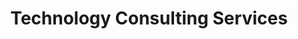 ---
title: "Technology Consulting Services"
services:
  - title: "Business Process Optimization"
    bulletpoints:
      - "Streamline and automate key business processes for increased efficiency"
      - "Identify and eliminate bottlenecks and redundancies in workflows"
      - "Implement best practices and industry standards for process improvement"
      - "Continuously monitor and measure process performance for ongoing optimization"
      - "Facilitate cross-functional collaboration and communication for seamless process execution"
  - title: "Requirements Analysis"
    bulletpoints:
      - "Gather, document, and analyze stakeholder requirements for software projects"
      - "Facilitate communication between technical and non-technical teams"
      - "Ensure project scope aligns with business objectives and user needs"
      - "Identify and prioritize functional and non-functional requirements"
      - "Validate and verify requirements through stakeholder reviews and sign-offs"
      - "Manage requirements changes throughout the project lifecycle"
  - title: "Software Architecture Design"
    bulletpoints:
      - "Design scalable, modular, and maintainable software architectures"
      - "Select appropriate technologies and frameworks for the project"
      - "Ensure the architecture meets performance, security, and reliability requirements"
      - "Create detailed architecture diagrams and documentation"
      - "Collaborate with development teams to ensure architecture alignment and implementation"
      - "Continuously evaluate and evolve the architecture based on changing business needs and technological advancements"
  - title: "Custom Software Development"
    bulletpoints:
      - "Develop tailored software solutions to address unique business challenges"
      - "Utilize agile development methodologies for iterative and collaborative development"
      - "Deliver high-quality, well-documented, and thoroughly tested code"
      - "Implement best practices for coding standards, version control, and code reviews"
      - "Collaborate with cross-functional teams, including designers, testers, and stakeholders"
      - "Provide ongoing maintenance, support, and enhancements for developed software"
  - title: "Legacy System Modernization"
    bulletpoints:
      - "Assess and modernize legacy systems to improve performance and maintainability"
      - "Integrate legacy systems with modern technologies and platforms"
      - "Develop migration strategies to minimize disruption and ensure a smooth transition"
      - "Refactor and restructure legacy codebases for improved scalability and extensibility"
      - "Implement automated testing and deployment processes for modernized systems"
      - "Provide training and documentation to support the adoption of modernized systems"
  - title: "Cloud Migration and Optimization"
    bulletpoints:
      - "Migrate on-premises infrastructure and applications to the cloud"
      - "Optimize cloud resources for cost-efficiency and performance"
      - "Implement cloud-native architectures and services for scalability and resilience"
      - "Design and implement hybrid and multi-cloud solutions"
      - "Ensure data security and compliance in cloud environments"
      - "Provide ongoing monitoring, management, and optimization of cloud resources"
  - title: "Data Analytics and Visualization"
    bulletpoints:
      - "Design and implement data warehousing and business intelligence solutions"
      - "Develop custom dashboards and reports for data-driven decision making"
      - "Leverage advanced analytics techniques like machine learning for insights and predictions"
      - "Integrate data from various sources and ensure data quality and consistency"
      - "Optimize data storage and retrieval for high-performance querying and analysis"
      - "Provide training and support to enable users to effectively utilize analytics tools and insights"
  - title: "Cybersecurity and Risk Management"
    bulletpoints:
      - "Assess and strengthen the security posture of software systems and infrastructure"
      - "Implement security best practices, such as encryption, access control, and monitoring"
      - "Develop incident response plans and conduct regular security audits and penetration testing"
      - "Ensure compliance with industry standards and regulations, such as GDPR, HIPAA, and PCI-DSS"
      - "Provide security awareness training to employees and stakeholders"
      - "Continuously monitor and respond to security threats and vulnerabilities"
  - title: "DevOps and Continuous Integration/Continuous Deployment (CI/CD)"
    bulletpoints:
      - "Implement DevOps practices for seamless collaboration between development and operations"
      - "Automate build, test, and deployment processes using CI/CD pipelines"
      - "Monitor and optimize application performance and infrastructure health"
      - "Implement infrastructure as code (IaC) practices for consistent and reproducible environments"
      - "Utilize containerization and orchestration technologies, such as Docker and Kubernetes"
      - "Foster a culture of continuous improvement and experimentation within the DevOps team"
  - title: "User Experience (UX) and User Interface (UI) Design"
    bulletpoints:
      - "Create intuitive, engaging, and visually appealing user interfaces"
      - "Conduct user research and usability testing to inform design decisions"
      - "Develop responsive and accessible designs for a wide range of devices and users"
      - "Collaborate with development teams to ensure seamless integration of design and functionality"
      - "Create design systems and style guides for consistent branding and user experience"
      - "Continuously iterate and improve designs based on user feedback and analytics"
---